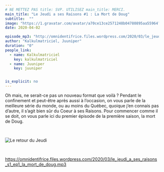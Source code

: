 ```yaml
---
# NE METTEZ PAS title: SVP. UTILISEZ main_title: MERCI.
main_title: "Le Jeudi a ses Raisons #1 : La Mort de Doug"
subtitle:  ""
image: "https://1.gravatar.com/avatar/a70ce13ce2571248b04780895aa55964?s=96&d=identicon&r=G"
date: 2020-04-02

episode_mp3: "http://omnidentifrice.files.wordpress.com/2020/03/le_jeudi_a_ses_raisons_s1_ep1_la_mort_de_doug.mp3"
author: "Kalkulmatriciel, Juuniper"
duration: "0"
people_link: 
  - name: Kalkulmatriciel
    key: kalkulmatriciel
  - name: Juuniper
    key: juuniper


is_explicit: no
---
```


<PodcastHeader/>

<!-- ECRIRE LA DESCRIPTION DE L'EPISODE SOUS CETTE LIGNE -->
<p>Oh mais, ne serait-ce pas un nouveau format que voilà ? Pendant le confinement et peut-être après aussi à l’occasion, on vous parle de la meilleure série du monde, ou au moins du Québec, quoique j’en connais pas d’autre, il s’agit bien sûr du Coeur à ses Raisons. Pour commencer comme il se doit, on vous parle ici du premier épisode de la première saison, la mort de Doug.</p>
<p>&nbsp;</p>
<p><img src="https://retourdujeudi.files.wordpress.com/2020/04/le-retour-du-jeudi.png" alt="Le retour du Jeudi"></p>
<p>&nbsp;</p>
<p><a href="https://omnidentifrice.files.wordpress.com/2020/03/le_jeudi_a_ses_raisons_s1_ep1_la_mort_de_doug.mp3" rel="nofollow">https://omnidentifrice.files.wordpress.com/2020/03/le_jeudi_a_ses_raisons_s1_ep1_la_mort_de_doug.mp3</a></p>
<p>&nbsp;</p>


